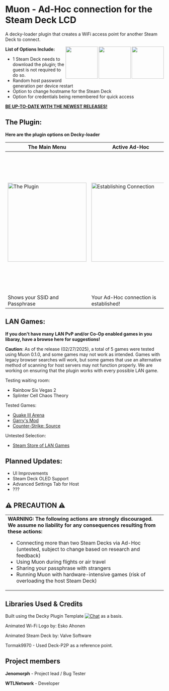 # **Muon - Ad-Hoc connection for the Steam Deck LCD**

A decky-loader plugin that creates a WiFi access point for another Steam Deck to connect.

<div align="left" valign="middle">
 <picture>
   <source media="(prefers-color-scheme: dark)" srcset="https://i.redd.it/09s8h9ccq73a1.gif">
   <img align="right" src="https://i.redd.it/09s8h9ccq73a1.gif" height="102px"/>
 </picture>
<div align="left" valign="middle">
 <picture>
   <source media="(prefers-color-scheme: white)" srcset="https://assets-v2.lottiefiles.com/a/c567b756-1150-11ee-954b-b32207c2d9a1/eF6XqaqeFx.gif">
   <img align="right" src="https://assets-v2.lottiefiles.com/a/c567b756-1150-11ee-954b-b32207c2d9a1/eF6XqaqeFx.gif" height="102px"/>
 </picture>
<div align="left" valign="middle">
 <picture>
   <source media="(prefers-color-scheme: dark)" srcset="https://i.redd.it/09s8h9ccq73a1.gif">
   <img align="right" src="https://i.redd.it/09s8h9ccq73a1.gif" height="102px"/>
 </picture>
</a>

**List of Options Include:**
* 1 Steam Deck needs to download the plugin; the guest is not required to do so.
* Random host password generation per device restart
* Option to change hostname for the Steam Deck
* Option for credentials being remembered for quick access

**[BE UP-TO-DATE WITH THE NEWEST RELEASES!](https://github.com/wtlnetwork/muon/releases)**

## The Plugin:
__Here are the plugin options on Decky-loader__

| The Main Menu | Active Ad-Hoc | Wi-Fi Settings |
|------------|-------------------------|----------------|
| <img src="https://i.imgur.com/jyHkPzC.png" alt="The Plugin" width="250"/> | <img src="https://i.imgur.com/5v7GvP7.png" alt="Establishing Connection" width="250"/> | <img src="https://i.imgur.com/dQcaU20.png" alt="Wi-Fi Settings" width="443"/> |
| Shows your SSID and Passphrase | Your Ad-Hoc connection is established! | Wi-Fi Settings to change SSID, Passphrase and save Credentials |

## LAN Games:
__If you don't have many LAN PvP and/or Co-Op enabled games in you libaray, have a browse here for suggestions!__

**Caution**: As of the release (02/27/2025), a total of 5 games were tested using Muon 0.1.0, and some games may not work as intended.
Games with legacy browser searches will work, but some games that use an alternative method of scanning for host servers may not function properly.
We are working on ensuring that the plugin works with every possible LAN game.

Testing waiting room:
* Rainbow Six Vegas 2
* Splinter Cell Chaos Theory

Tested Games: 
* [Quake III Arena](https://store.steampowered.com/app/2200/Quake_III_Arena/)
* [Garry's Mod](https://store.steampowered.com/app/4000/Garrys_Mod/)
* [Counter-Strike: Source](https://store.steampowered.com/app/240/CounterStrike_Source/)

Untested Selection:
* [Steam Store of LAN Games](https://store.steampowered.com/category/multiplayer_lan/)

## Planned Updates:

* UI Improvements
* Steam Deck OLED Support
* Advanced Settings Tab for Host
* ???

<h2 align="left">⚠️ PRECAUTION ⚠️</h2>

<table>
  <tr>
    <td>
      <strong>WARNING: The following actions are strongly discouraged. We assume no liability for any consequences resulting from these actions:</strong>
      <ul>
        <li>Connecting more than two Steam Decks via Ad-Hoc (untested, subject to change based on research and feedback)</li>
        <li>Using Muon during flights or air travel</li>
        <li>Sharing your passphrase with strangers</li>
        <li>Running Muon with hardware-intensive games (risk of overloading the host Steam Deck)</li>
      </ul>
    </td>
  </tr>
</table>


## Libraries Used & Credits
Built using the Decky Plugin Template [![Chat](https://img.shields.io/badge/chat-on%20discord-7289da.svg)](https://deckbrew.xyz/discord) as a basis.

Animated Wi-Fi Logo by: Esko Ahonen

Animated Steam Deck by: Valve Software

Tormak9970 - Used Deck-P2P as a reference point.


## Project members
**Jenomorph** - Project lead / Bug Tester

**WTLNetwork** - Developer
